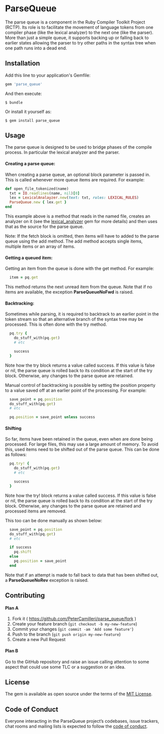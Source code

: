 # ParseQueue

The parse queue is a component in the Ruby Compiler Toolkit Project (RCTP). Its
role is to facilitate the movement of language tokens from one compiler phase
(like the lexical analyzer) to the next one (like the parser). More than just a
simple queue, it supports backing up or falling back to earlier states allowing
the parser to try other paths in the syntax tree when one path runs into a
dead end.

## Installation

Add this line to your application's Gemfile:

```ruby
gem 'parse_queue'
```

And then execute:

    $ bundle

Or install it yourself as:

    $ gem install parse_queue

## Usage

The parse queue is designed to be used to bridge phases of the compile process.
In particular the lexical analyzer and the parser.

#### Creating a parse queue:

When creating a parse queue, an optional block parameter is passed in. This is
called whenever more queue items are required. For example:

```ruby
def open_file_tokenized(name)
  txt = IO.readlines(name, nil)[0]
  lex = LexicalAnalayzer.new(text: txt, rules: LEXICAL_RULES)
  ParseQueue.new { lex.get }
end
```
This example above is a method that reads in the named file, creates an
analyzer on it (see the
[lexical_analyzer](https://rubygems.org/gems/lexical_analyzer)
gem for more details) and then uses that as the source for the parse queue.

Note: If the fetch block is omitted, then items will have to added to the parse
queue using the add method. The add method accepts single items, multiple items
or an array of items.

#### Getting a queued item:

Getting an item from the queue is done with the get method. For example:

```ruby
  item = pq.get
```
This method returns the next unread item from the queue. Note that if no items
are available, the exception **ParseQueueNoFwd** is raised.


#### Backtracking:

Sometimes while parsing, it is required to backtrack to an earlier point in the
token stream so that an alternative branch of the syntax tree may be processed.
This is often done with the try method.

```ruby
  pq.try {
    do_stuff_with(pq.get)
    # etc

    success
  }
```
Note how the try block returns a value called success. If this value is false
or nil, the parse queue is rolled back to its condition at the start of the try
block. Otherwise, any changes to the parse queue are retained.

Manual control of backtracking is possible by setting the position property to
a value saved off at an earlier point of the processing. For example:

```ruby
  save_point = pq.position
  do_stuff_with(pq.get)
  # etc

  pq.position = save_point unless success
```

#### Shifting

So far, items have been retained in the queue, even when are done being
processed. For large files, this may use a large amount of memory. To avoid
this, used items need to be shifted out of the parse queue. This can be done as
follows:

```ruby
  pq.try! {
    do_stuff_with(pq.get)
    # etc

    success
  }
```
Note how the try! block returns a value called success. If this value is false
or nil, the parse queue is rolled back to its condition at the start of the try
block. Otherwise, any changes to the parse queue are retained and processed
items are removed.

This too can be done manually as shown below:

```ruby
  save_point = pq.position
  do_stuff_with(pq.get)
  # etc

  if success
    pq.shift
  else
    pq.position = save_point
  end
```
Note that if an attempt is made to fall back to data that has been shifted out,
a **ParseQueueNoRev** exception is raised.

## Contributing

#### Plan A

1. Fork it ( https://github.com/PeterCamilleri/parse_queue/fork )
2. Create your feature branch (`git checkout -b my-new-feature`)
3. Commit your changes (`git commit -am 'Add some feature'`)
4. Push to the branch (`git push origin my-new-feature`)
5. Create a new Pull Request

#### Plan B

Go to the GitHub repository and raise an issue calling attention to some
aspect that could use some TLC or a suggestion or an idea.

## License

The gem is available as open source under the terms of the
[MIT License](./LICENSE.txt).

## Code of Conduct

Everyone interacting in the ParseQueue project’s codebases, issue trackers,
chat rooms and mailing lists is expected to follow the
[code of conduct](./CODE_OF_CONDUCT.md).
